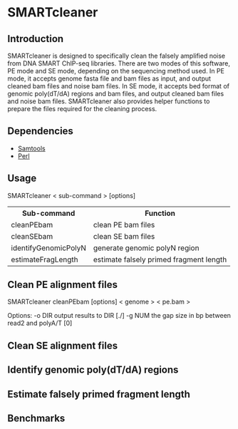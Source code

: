 <h1>SMARTcleaner</h1>

<h2>Introduction</h2>
<p>SMARTcleaner is designed to specifically clean the falsely amplified noise from DNA SMART ChIP-seq libraries. There are two modes of this software, PE mode and SE mode, depending on the sequencing method used. In PE mode, it accepts genome fasta file and bam files as input, and output cleaned bam files and noise bam files. In SE mode, it accepts bed format of genomic poly(dT/dA) regions and bam files, and output cleaned bam files and noise bam files. SMARTcleaner also provides helper functions to prepare the files required for the cleaning process.</p>

<h2>Dependencies</h2>
<ul>
<li><a href="http://www.htslib.org/" target="_blank"> Samtools </a></li>
<li><a href="https://www.perl.org/" target="_blank"> Perl </a></li>
</ul>

<h2>Usage</h2>
<p>SMARTcleaner &lt sub-command &gt [options]</p>

<table>
  <tr>
    <th>Sub-command</th>
    <th>Function</th>
  </tr>
  <tr>
    <td>cleanPEbam</td>
    <td>clean PE bam files</td>
  </tr>
  <tr>
    <td>cleanSEbam</td>
    <td>clean SE bam files</td>
  </tr>
  <tr>
    <td>identifyGenomicPolyN</td>
    <td>generate genomic polyN region</td>
  </tr>
  <tr>
    <td>estimateFragLength</td>
    <td>estimate falsely primed fragment length</td>
  </tr>
</table>

<h2>Clean PE alignment files</h2>
<p>SMARTcleaner cleanPEbam [options] &lt genome &gt &lt pe.bam &gt</p>
<p>Options:
    -o DIR  output results to DIR [./]
    -g NUM  the gap size in bp between read2 and polyA/T [0]
</p>
<h2>Clean SE alignment files</h2>

<h2>Identify genomic poly(dT/dA) regions</h2>

<h2>Estimate falsely primed fragment length</h2>

<h2>Benchmarks</h2>
